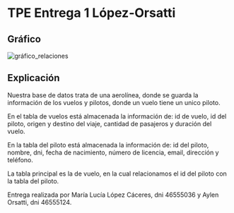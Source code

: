 # TPE Entrega 1 López-Orsatti

## Gráfico
![gráfico_relaciones](https://github.com/user-attachments/assets/44d555d9-4b62-4d11-be18-485e28ca9598)


## Explicación

Nuestra base de datos trata de una aerolínea, donde se guarda la información de los vuelos y pilotos, donde un vuelo tiene un unico piloto.

En el tabla de vuelos está almacenada la información de: id de vuelo, id del piloto, origen y destino del viaje, cantidad de pasajeros y duración del vuelo.

En la tabla del piloto está almacenada la información de: id del piloto, nombre, dni, fecha de nacimiento, número de licencia, email, dirección y teléfono.

La tabla principal es la de vuelo, en la cual relacionamos el id del piloto con la tabla del piloto.

Entrega realizada por María Lucía López Cáceres, dni 46555036 y Aylen Orsatti, dni 46555124.
